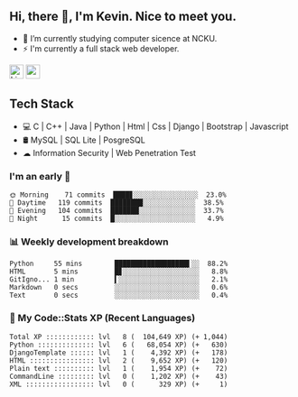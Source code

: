 ## Hi, there 👋, I'm Kevin. Nice to meet you.

- 🌱 I’m currently studying computer sicence at NCKU.
- ⚡ I'm currently a full stack web developer.

<a href="https://www.linkedin.com/in/kevin12686/"><img alt="LinkedIn" src="https://img.shields.io/badge/linkedin%20-%230077B5.svg?&style=for-the-badge&logo=linkedin&logoColor=white" height=25></a>
<a href="https://www.instagram.com/kevin12686/"><img src="https://img.shields.io/badge/instagram-3f729b?&style=for-the-badge&logo=instagram&logoColor=white" height=25></a>

## Tech Stack

* 💻 C | C++ | Java | Python | Html | Css | Django | Bootstrap | Javascript
* 🛢️ MySQL | SQL Lite | PosgreSQL
* ☁ Information Security | Web Penetration Test

### I'm an early 🐤

<!-- early_bird start -->

```text
🌞 Morning    71 commits  ████▊░░░░░░░░░░░░░░░░  23.0%
🌆 Daytime   119 commits  ████████░░░░░░░░░░░░░  38.5%
🌃 Evening   104 commits  ███████░░░░░░░░░░░░░░  33.7%
🌙 Night      15 commits  █░░░░░░░░░░░░░░░░░░░░   4.9%
```

<!-- early_bird end -->

### 📊 Weekly development breakdown

<!-- code_time start -->

```text
Python     55 mins        ██████████████████▌░░  88.2%
HTML       5 mins         █▊░░░░░░░░░░░░░░░░░░░   8.8%
GitIgno... 1 min          ▍░░░░░░░░░░░░░░░░░░░░   2.1%
Markdown   0 secs         ░░░░░░░░░░░░░░░░░░░░░   0.6%
Text       0 secs         ░░░░░░░░░░░░░░░░░░░░░   0.4%
```

<!-- code_time end -->

### 🧰 My Code::Stats XP (Recent Languages)

<!-- codestats start -->

```text
Total XP :::::::::::: lvl   8 (  104,649 XP) (+ 1,044)
Python :::::::::::::: lvl   6 (   68,054 XP) (+   630)
DjangoTemplate :::::: lvl   1 (    4,392 XP) (+   178)
HTML :::::::::::::::: lvl   2 (    9,652 XP) (+   120)
Plain text :::::::::: lvl   1 (    1,954 XP) (+    72)
CommandLine ::::::::: lvl   0 (    1,202 XP) (+    43)
XML ::::::::::::::::: lvl   0 (      329 XP) (+     1)
```

<!-- codestats end -->
